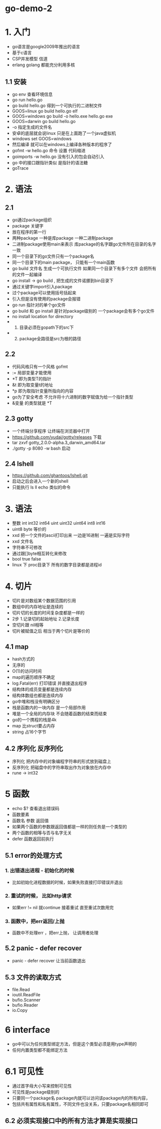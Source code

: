 # go-demo-2

# 1. 入门
- go语言是google2009年推出的语言
- 基于c语言 
- CSP并发模型 信道
- erlang  golang 都能充分利用多核

## 1.1 安装
- go env 查看环境信息
- go run hello.go
- go build hello.go 得到一个可执行的二进制文件
- GOOS=linux go build hello.go  elf
- GOOS=windows go build -o hello.exe hello.go exe
- GOOS=darwin go build hello.go 
- -o 指定生成的文件名
- 安卓的底层就会说linux 只是在上面跑了一个java虚拟机
- windows  set GOOS=windows
- 然后编译 就可以在windows上编译各种版本的程序了
- gofmt -w hello.go   命令 设置 代码缩进
- goimports -w hello.go 没有引入的包会自动引入
- go 中的接口跟指针类似 是指针的语法糖
- goTrace

# 2. 语法

## 2.1
- go通过package组织
- package 关键字
- 放在程序的第一行
- 两种package 一种是库package 一种二进制package
- 二进制package使用main来表示 库package的名字跟go文件所在目录的名字一致
- 同一个目录下的go文件只有一个package名
- 同一个目录下的main package， 只能有一个main函数
- go build 文件名  生成一个可执行文件 如果同一个目录下有多个文件 会把所有的文件一起编译
- go install  -> go build , 把生成的文件诺挪到bin目录下
- 通过关键字import引入package
- 过个package可以使用括号括起来
- 引入但是没有使用的package会报错
- go run 指针对的单个go文件
- go build 和 go install 是针对package级别的 一个package会有多个go文件
- no install location for directory
- 1. 目录必须在gopath下的src下
- 2. package全路径是src为根的路径

## 2.2
- 代码风格只有一个风格 gofmt
- := 局部变量才能使用
- *T 即为类型T的指针
- &t 即为取变量t的地址
- *p 即为取指针变量所指向的内容
- go为了安全考虑 不允许将十六进制的数字赋值为给一个指针类型
- &变量  的类型就是 *T 

## 2.3 gotty
- 一个终端分享程序 让终端在浏览器中打开
- https://github.com/yudai/gotty/releases 下载
- tar zxvf gotty_2.0.0-alpha.3_darwin_amd64.tar
- ./gotty -p 8080 -w bash 启动


## 2.4 lshell 
- https://github.com/ghantoos/lshell.git
- 启动之后会进入一个新的shell 
- 只能执行 ls ll echo 类似的命令

# 3. 语法
- 整数 int int32 int64 uint uint32 uint64 int8 int16 
- uint8  byte  等价的
- xxd 把一个文件的ascii打印出来 一边是16进制 一遍是实际字符
- xxd 文件名
- 字符串不可修改
- 通过跟[]byte相互转化来修改
- bool true false
- linux 下 proc目录下 所有的数字目录都是进程id

# 4. 切片
- 切片是对数组某个数据范围的引用
- 数组中的内存地址是连续的
- 切片切的长度的时间复杂度都是一样的
- 2步 1.记录切的起始地址 2.记录长度
- 空切片跟 nil相等
- 切片被赋值之后 相当于两个切片是等价的

## 4.1 map
- hash方式的
- 无序的
- O(1)的访问时间
- map的遍历顺序不确定
- log.Fatal(err) 打印错误 并直接退出程序
- 结构体的成员变量都是连续内存
- 结构体数组也都是连续内存
- go中堆和栈没有明确区分
- 栈是函数内的一块内存 是一个局部作用
- 堆是一个全局的内存块 不会随着函数的结束而结束
- go的一个携程的栈是4k
- map 比struct要占内存
- string 占16个字节

## 4.2 序列化 反序列化
- 序列化 把内存中的对象编程字符串的形式放到磁盘上
- 反序列化 把磁盘中的字符串取出作为对象放在内存中
- rune -> int32

# 5 函数
- echo $? 查看退出错误码
- 函数要素  
- 函数名 参数 返回值
- 如果两个函数的参数跟返回值都是一样的则任务是一个类型的
- 两个函数的相等与否与名字无关
- defer 函数返回前执行

## 5.1 error的处理方式
### 1. 出错退出进程 - 初始化的时候
- 比如初始化进程数据的时候，如果失败直接打印错误并退出

### 2. 重试的时候， 比如http请求
- 如果err != nil 就continue 接着重试 直至重试次数用完

### 3. 函数中，把err返回/上抛
- 函数中不处理err ，把err上抛， 让调用者处理

## 5.2 panic - defer recover
- panic - defer recover 让当前函数退出

## 5.3 文件的读取方式
- file.Read
- ioutil.ReadFile
- bufio.Scanner
- bufio.Reader
- io.Copy

# 6 interface
- go中可以为任何类型绑定方法，但是这个类型必须是用type声明的
- 任何内置类型都不能绑定方法

# 6.1 可见性
- 通过首字母大小写来控制可见性
- 可见性是package级别的
- 只要同一个package名 package内就可以访问该package内的所有内容，
- 包括共有属性和私有属性，不同文件也没关系，只要package名相同即可

## 6.2 必须实现接口中的所有方法才算是实现接口




